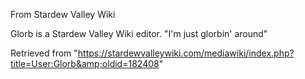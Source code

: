From Stardew Valley Wiki

Glorb is a Stardew Valley Wiki editor. "I'm just glorbin' around"

Retrieved from "https://stardewvalleywiki.com/mediawiki/index.php?title=User:Glorb&amp;oldid=182408"